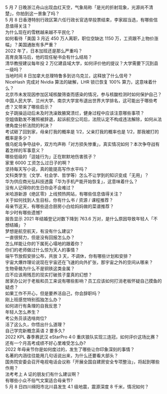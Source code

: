 5 月 7 日晚浙江舟山出现血红天空，气象局称「是光的折射现象，光源尚不清楚」，你拍到这一景象了吗？  
5 月 8 日香港特别行政区第六任行政长官选举投票结束，李家超当选，有哪些信息值得关注？  
为什么现在的雪糕越来越不平民化？  
如何看待「美国 3 月近 450 万人离职，职位空缺达 1150 万，工资跟不上物价涨幅」？美国通胀有多严重？  
2022 年了，日本加班还是那么严重吗？  
高育良落马后，他的现任秘书会有什么结局？  
清华教授建议每年投 2 万亿建县域大学，如何评价他的提议？大学需要下沉到县一级吗？  
当地时间 8 日加拿大总理特鲁多到访乌克兰，这释放了什么信号？  
NiceHash 完成对 Nvidia 算法的破解，LHR 锁已恢复 100% 算力，这意味着什么？  
北京市未发现因参加区域核酸筛查而感染的情况，参与核酸检测时如何保护自己？  
中国人民大学、兰州大学、南京大学宣布退出世界大学排名，这可能出于哪些考虑？又带来了哪些启示？  
女子跳操运动后未及时洗澡致腋窝溃烂，健身过程中应该注意哪些事项？  
空姐值勤发不雅照被辞退，起诉航空公司后，法院认定不构成违法解除，如何从法律角度分析法院的判决？  
考试砸了回到家，母亲打我的概率是 1/2，父亲打我的概率也是 1/2，那我被打的概率是多少？  
俄乌蛇岛争夺战中，双方均声称「对方损失惨重」，真实情况如何？本次争夺战有着怎样的军事意义？  
哪些低级的「逗娃行为」正在默默地伤害孩子？  
家里 6000 工资怎么过日子的啊 ?  
坚持每天写小说，真的能提高写作水平吗？  
文科类学生（文学、社会学、哲学等）怎么不让学到的知识变成「无用」？  
华为供应商光弘科技透露「华为手机产能开始恢复」，这意味着什么？  
没有人记得你的生日你会不会难过？  
米哈游新游《绝区零》上线预热网站，有哪些信息值得关注？  
关于如何找到人生目标，你有什么书 / 资源 / 课程推荐？  
母亲节这天，有哪些适合厨房小白给妈妈做的菜谱推荐？  
年少时有哪些遗憾?  
报告显示 2021 年结婚登记对数下降到 763.6 万对，是什么原因导致年轻人「不想结婚」？  
梦想是航空航天，有没有什么建议?  
一直很努力，但是没有回报怎么办？  
怎么样能让你的下属死心塌地的跟着你？  
你们的老师做过什么惊为天人的事情？  
端午节放假安排公布，共放 3 天，不调休，你有哪些计划和安排？  
宇宙大爆炸理论说现在宇宙还在飞速的向外扩张，那宇宙之外的空间从哪来？  
生物骨骼为什么不是铜铁这类金属？  
应不应该用残忍的现实打破孩子童真的幻想？  
居家办公对于老板和员工来说有哪些影响？员工应该如何打消老板怀疑自己摸鱼的疑虑？  
如果工作不开心，但是要养活自己，你会辞职吗？  
刚上班感觉特别孤独怎么办？  
如何进行有条理的自我反思？  
年轻人怎么养生？  
考公务员该选啥岗位?  
活了这么久，你悟出什么道理？  
自己学完新概念英语 2 要多久?  
2022 KPL 春季赛武汉 eStarPro 4:0 重庆狼队实现三连冠，如何评价这场比赛？  
还有一个月高考成绩不好心里难受怎么办?  
2022 年母亲节你是如何度过的，发生了哪些让你印象深刻的事情？  
名著的内涵往往能用几句话说出来，为什么还要看大部头？  
国务院安委会召开电视电话会议称「开展全国自建房安全专项整治」，将起到哪些作用？  
法考考上 A 证的朋友们有什么建议啊？  
有哪些小众不俗气文案适合母亲节?  
5 月 8 日四川绵阳市北川县发生 4.1 级地震，震源深度 8 千米，情况如何？  

